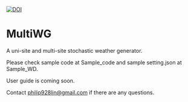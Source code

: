 [![DOI](https://zenodo.org/badge/DOI/10.5281/zenodo.5147575.svg)](https://doi.org/10.5281/zenodo.5147575)

# MultiWG 
A uni-site and multi-site stochastic weather generator.

Please check sample code at Sample_code and sample setting.json at Sample_WD.

User guide is coming soon.

Contact philip928lin@gmail.com if there are any questions.
 



